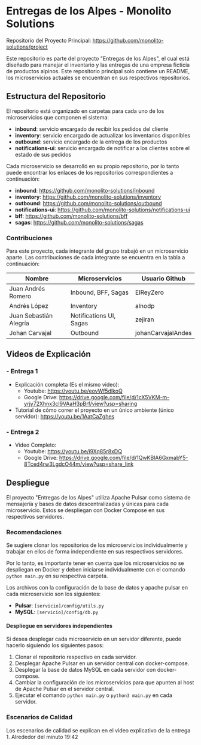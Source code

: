 # Entregas de los Alpes - Monolito Solutions

Repositorio del Proyecto Principal: https://github.com/monolito-solutions/project

Este repositorio es parte del proyecto "Entregas de los Alpes", el cual está diseñado para manejar el inventario y las entregas de una empresa ficticia de productos alpinos. Este repositorio principal solo contiene un README, los microservicios actuales se encuentran en sus respectivos repositorios.

## Estructura del Repositorio

El repositorio está organizado en carpetas para cada uno de los microservicios que componen el sistema:

- **inbound**: servicio encargado de recibir los pedidos del cliente
- **inventory**: servicio encargado de actualizar los inventarios disponibles
- **outbound**: servicio encargado de la entrega de los productos
- **notifications-ui**: servicio encargado de notificar a los clientes sobre el estado de sus pedidos

Cada microservicio se desarrolló en su propio repositorio, por lo tanto puede encontrar los enlaces de los repositorios correspondientes a continuación:

- **inbound**: https://github.com/monolito-solutions/inbound
- **inventory**: https://github.com/monolito-solutions/inventory
- **outbound**: https://github.com/monolito-solutions/outbound
- **notifications-ui**: https://github.com/monolito-solutions/notifications-ui
- **bff**: https://github.com/monolito-solutions/bff
- **sagas**: https://github.com/monolito-solutions/sagas

### Contribuciones
Para este proyecto, cada integrante del grupo trabajó en un microservicio aparte. Las contribuciones de cada integrante se encuentra en la tabla a continuación:

|Nombre|Microservicios|Usuario Github|
|---|---|---|
|Juan Andrés Romero|Inbound, BFF, Sagas|ElReyZero|
|Andrés López|Inventory|alnodp|
|Juan Sebastián Alegría|Notifications UI, Sagas|zejiran|
|Johan Carvajal|Outbound|johanCarvajalAndes|

## Videos de Explicación
### - Entrega 1

- Explicación completa (Es el mismo video):
    - Youtube: https://youtu.be/eovWf5dlkoQ
    - Google Drive: https://drive.google.com/file/d/1cX5VKM-m-yrjy72Xhnx3cl9VAaH3pBrf/view?usp=sharing
- Tutorial de cómo correr el proyecto en un único ambiente (único servidor): https://youtu.be/1AatCaZghes

### - Entrega 2
- Video Completo:
    - Youtube: https://youtu.be/i9Xq85r8xDQ
    - Google Drive: https://drive.google.com/file/d/1QwKBlA6GxmabY5-8Tced4rw3LgdcO44m/view?usp=share_link

## Despliegue

El proyecto "Entregas de los Alpes" utiliza Apache Pulsar como sistema de mensajería y bases de datos descentralizadas y únicas para cada microservicio. Estos se despliegan con Docker Compose en sus respectivos servidores.

### Recomendaciones

Se sugiere clonar los repositorios de los microservicios individualmente y trabajar en ellos de forma independiente en sus respectivos servidores.

Por lo tanto, es importante tener en cuenta que los microservicios no se despliegan en Docker y deben iniciarse individualmente con el comando ```python main.py``` en su respectiva carpeta.

Los archivos con la configuración de la base de datos y apache pulsar en cada microservicio son los siguientes:
- **Pulsar**: ```[servicio]/config/utils.py```
- **MySQL**: ```[servicio]/config/db.py```

#### Despliegue en servidores independientes
Si desea desplegar cada microservicio en un servidor diferente, puede hacerlo siguiendo los siguientes pasos:

1. Clonar el repositorio respectivo en cada servidor.
2. Desplegar Apache Pulsar en un servidor central con docker-compose.
3. Desplegar la base de datos MySQL en cada servidor con docker-compose.
4. Cambiar la configuración de los microservicios para que apunten al host de Apache Pulsar en el servidor central.
5. Ejecutar el comando ```python main.py``` o ```python3 main.py``` en cada servidor.


### Escenarios de Calidad
Los escenarios de calidad se explican en el video explicativo de la entrega 1. Alrededor del minuto 19:42
